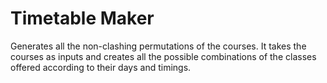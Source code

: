 # Timetable Maker
 Generates all the non-clashing permutations of the courses. It takes the courses as inputs and creates all the possible combinations of the classes offered according to their days and timings.  
